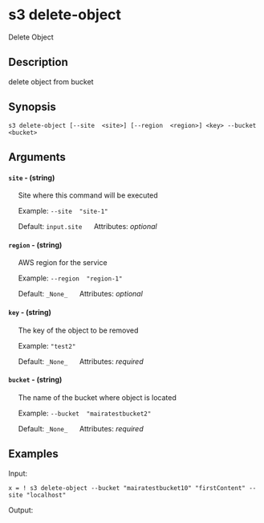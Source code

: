 # s3 delete-object

Delete Object

## Description

delete object from bucket

## Synopsis

`s3 delete-object [--site  <site>] [--region  <region>] <key> --bucket  <bucket>`

## Arguments


#### `site` - (string)

&nbsp;&nbsp;&nbsp;&nbsp; Site where this command will be executed  

&nbsp;&nbsp;&nbsp;&nbsp; Example:  `--site  "site-1"`

&nbsp;&nbsp;&nbsp;&nbsp; Default: `input.site`
&nbsp;&nbsp;&nbsp;&nbsp; Attributes: _optional_  


#### `region` - (string)

&nbsp;&nbsp;&nbsp;&nbsp; AWS region for the service  

&nbsp;&nbsp;&nbsp;&nbsp; Example:  `--region  "region-1"`

&nbsp;&nbsp;&nbsp;&nbsp; Default: `_None_`
&nbsp;&nbsp;&nbsp;&nbsp; Attributes: _optional_  


#### `key` - (string)

&nbsp;&nbsp;&nbsp;&nbsp; The key of the object to be removed  

&nbsp;&nbsp;&nbsp;&nbsp; Example:  `"test2"`

&nbsp;&nbsp;&nbsp;&nbsp; Default: `_None_`
&nbsp;&nbsp;&nbsp;&nbsp; Attributes: _required_  


#### `bucket` - (string)

&nbsp;&nbsp;&nbsp;&nbsp; The name of the bucket where object is located  

&nbsp;&nbsp;&nbsp;&nbsp; Example:  `--bucket  "mairatestbucket2"`

&nbsp;&nbsp;&nbsp;&nbsp; Default: `_None_`
&nbsp;&nbsp;&nbsp;&nbsp; Attributes: _required_  



## Examples

Input: 
```
x = ! s3 delete-object --bucket "mairatestbucket10" "firstContent" --site "localhost"
```
Output: 
```

```

